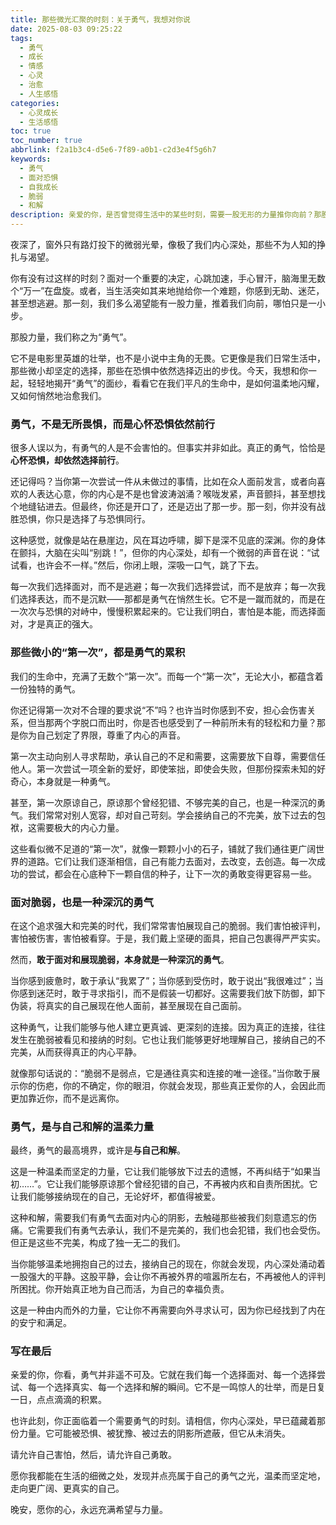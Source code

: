 ```yaml
---
title: 那些微光汇聚的时刻：关于勇气，我想对你说
date: 2025-08-03 09:25:22
tags:
  - 勇气
  - 成长
  - 情感
  - 心灵
  - 治愈
  - 人生感悟
categories: 
  - 心灵成长
  - 生活感悟
toc: true
toc_number: true
abbrlink: f2a1b3c4-d5e6-7f89-a0b1-c2d3e4f5g6h7
keywords:
  - 勇气
  - 面对恐惧
  - 自我成长
  - 脆弱
  - 和解
description: 亲爱的你，是否曾觉得生活中的某些时刻，需要一股无形的力量推你向前？那股力量，就是勇气。它不是惊天动地的壮举，而是藏在我们内心深处，那些微小却坚定的选择。今天，我想和你聊聊，勇气究竟是什么，它如何在我们平凡的生命中闪耀，又如何温柔地治愈我们。
---
```


夜深了，窗外只有路灯投下的微弱光晕，像极了我们内心深处，那些不为人知的挣扎与渴望。

你有没有过这样的时刻？面对一个重要的决定，心跳加速，手心冒汗，脑海里无数个“万一”在盘旋。或者，当生活突如其来地抛给你一个难题，你感到无助、迷茫，甚至想逃避。那一刻，我们多么渴望能有一股力量，推着我们向前，哪怕只是一小步。

那股力量，我们称之为“勇气”。

它不是电影里英雄的壮举，也不是小说中主角的无畏。它更像是我们日常生活中，那些微小却坚定的选择，那些在恐惧中依然选择迈出的步伐。今天，我想和你一起，轻轻地揭开“勇气”的面纱，看看它在我们平凡的生命中，是如何温柔地闪耀，又如何悄然地治愈我们。

### 勇气，不是无所畏惧，而是心怀恐惧依然前行

很多人误以为，有勇气的人是不会害怕的。但事实并非如此。真正的勇气，恰恰是**心怀恐惧，却依然选择前行**。

还记得吗？当你第一次尝试一件从未做过的事情，比如在众人面前发言，或者向喜欢的人表达心意，你的内心是不是也曾波涛汹涌？喉咙发紧，声音颤抖，甚至想找个地缝钻进去。但最终，你还是开口了，还是迈出了那一步。那一刻，你并没有战胜恐惧，你只是选择了与恐惧同行。

这种感觉，就像是站在悬崖边，风在耳边呼啸，脚下是深不见底的深渊。你的身体在颤抖，大脑在尖叫“别跳！”，但你的内心深处，却有一个微弱的声音在说：“试试看，也许会不一样。”然后，你闭上眼，深吸一口气，跳了下去。

每一次我们选择面对，而不是逃避；每一次我们选择尝试，而不是放弃；每一次我们选择表达，而不是沉默——那都是勇气在悄然生长。它不是一蹴而就的，而是在一次次与恐惧的对峙中，慢慢积累起来的。它让我们明白，害怕是本能，而选择面对，才是真正的强大。

### 那些微小的“第一次”，都是勇气的累积

我们的生命中，充满了无数个“第一次”。而每一个“第一次”，无论大小，都蕴含着一份独特的勇气。

你还记得第一次对不合理的要求说“不”吗？也许当时你感到不安，担心会伤害关系，但当那两个字脱口而出时，你是否也感受到了一种前所未有的轻松和力量？那是你为自己划定了界限，尊重了内心的声音。

第一次主动向别人寻求帮助，承认自己的不足和需要，这需要放下自尊，需要信任他人。第一次尝试一项全新的爱好，即使笨拙，即使会失败，但那份探索未知的好奇心，本身就是一种勇气。

甚至，第一次原谅自己，原谅那个曾经犯错、不够完美的自己，也是一种深沉的勇气。我们常常对别人宽容，却对自己苛刻。学会接纳自己的不完美，放下过去的包袱，这需要极大的内心力量。

这些看似微不足道的“第一次”，就像一颗颗小小的石子，铺就了我们通往更广阔世界的道路。它们让我们逐渐相信，自己有能力去面对，去改变，去创造。每一次成功的尝试，都会在心底种下一颗自信的种子，让下一次的勇敢变得更容易一些。

### 面对脆弱，也是一种深沉的勇气

在这个追求强大和完美的时代，我们常常害怕展现自己的脆弱。我们害怕被评判，害怕被伤害，害怕被看穿。于是，我们戴上坚硬的面具，把自己包裹得严严实实。

然而，**敢于面对和展现脆弱，本身就是一种深沉的勇气**。

当你感到疲惫时，敢于承认“我累了”；当你感到受伤时，敢于说出“我很难过”；当你感到迷茫时，敢于寻求指引，而不是假装一切都好。这需要我们放下防御，卸下伪装，将真实的自己展现在他人面前，甚至展现在自己面前。

这种勇气，让我们能够与他人建立更真诚、更深刻的连接。因为真正的连接，往往发生在脆弱被看见和接纳的时刻。它也让我们能够更好地理解自己，接纳自己的不完美，从而获得真正的内心平静。

就像那句话说的：“脆弱不是弱点，它是通往真实和连接的唯一途径。”当你敢于展示你的伤疤，你的不确定，你的眼泪，你就会发现，那些真正爱你的人，会因此而更加靠近你，而不是远离你。

### 勇气，是与自己和解的温柔力量

最终，勇气的最高境界，或许是**与自己和解**。

这是一种温柔而坚定的力量，它让我们能够放下过去的遗憾，不再纠结于“如果当初……”。它让我们能够原谅那个曾经犯错的自己，不再被内疚和自责所困扰。它让我们能够接纳现在的自己，无论好坏，都值得被爱。

这种和解，需要我们有勇气去面对内心的阴影，去触碰那些被我们刻意遗忘的伤痛。它需要我们有勇气去承认，我们不是完美的，我们也会犯错，我们也会受伤。但正是这些不完美，构成了独一无二的我们。

当你能够温柔地拥抱自己的过去，接纳自己的现在，你就会发现，内心深处涌动着一股强大的平静。这股平静，会让你不再被外界的喧嚣所左右，不再被他人的评判所困扰。你开始真正地为自己而活，为自己的幸福负责。

这是一种由内而外的力量，它让你不再需要向外寻求认可，因为你已经找到了内在的安宁和满足。

### 写在最后

亲爱的你，你看，勇气并非遥不可及。它就在我们每一个选择面对、每一个选择尝试、每一个选择真实、每一个选择和解的瞬间。它不是一鸣惊人的壮举，而是日复一日，点点滴滴的积累。

也许此刻，你正面临着一个需要勇气的时刻。请相信，你内心深处，早已蕴藏着那份力量。它可能被恐惧、被犹豫、被过去的阴影所遮蔽，但它从未消失。

请允许自己害怕，然后，请允许自己勇敢。

愿你我都能在生活的细微之处，发现并点亮属于自己的勇气之光，温柔而坚定地，走向更广阔、更真实的自己。

晚安，愿你的心，永远充满希望与力量。
